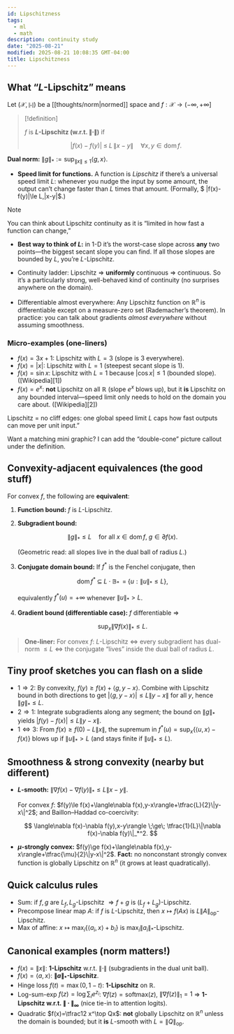 ```yaml
---
id: Lipschitzness
tags:
  - ml
  - math
description: continuity study
date: "2025-08-21"
modified: 2025-08-21 10:08:35 GMT-04:00
title: Lipschitzness
---
```


## What “$L$-Lipschitz” means

Let $(\mathcal{X},\|\cdot\|)$ be a [[thoughts/norm|normed]] space and $f:\mathcal{X}\to(-\infty,+\infty]$

> [!definition]
>
> $f$ is **$L$-Lipschitz (w\.r.t. $\|\cdot\|$)** if
>
> $$
> |f(x)-f(y)|\;\le\;L\,\|x-y\|\quad\forall x,y\in\operatorname{dom}f.
> $$

**Dual norm:** $\|g\|_*:=\sup_{\|x\|\le 1}\langle g,x\rangle$.

- **Speed limit for functions.** A function is _Lipschitz_ if there’s a universal speed limit $L$: whenever you nudge the input by some amount, the output can’t change faster than $L$ times that amount. (Formally, $ |f(x)-f(y)|\le L\,|x-y|$.)

> [!note]
>
> You can think about Lipschitz continuity as it is “limited in how fast a function can change,”

- **Best way to think of $L$:** in 1-D it’s the worst-case slope across **any** two points—the biggest secant slope you can find. If all those slopes are bounded by $L$, you’re $L$-Lipschitz.

- Continuity ladder: Lipschitz ⇒ **uniformly** continuous ⇒ continuous. So it’s a particularly strong, well-behaved kind of continuity (no surprises anywhere on the domain).

- Differentiable almost everywhere: Any Lipschitz function on $\mathbb{R}^n$ is differentiable except on a measure-zero set (Rademacher’s theorem). In practice: you can talk about gradients _almost everywhere_ without assuming smoothness.

### Micro-examples (one-liners)

- $f(x)=3x+1$: Lipschitz with $L=3$ (slope is 3 everywhere).
- $f(x)=|x|$: Lipschitz with $L=1$ (steepest secant slope is 1).
- $f(x)=\sin x$: Lipschitz with $L=1$ because $|\cos x|\le1$ (bounded slope). ([Wikipedia][1])
- $f(x)=e^x$: **not** Lipschitz on all $\mathbb{R}$ (slope $e^x$ blows up), but it **is** Lipschitz on any bounded interval—speed limit only needs to hold on the domain you care about. ([Wikipedia][2])

Lipschitz = no cliff edges: one global speed limit $L$ caps how fast outputs can move per unit input.”

Want a matching mini graphic? I can add the “double-cone” picture callout under the definition.

## Convexity-adjacent equivalences (the good stuff)

For convex $f$, the following are **equivalent**:

1. **Function bound:** $f$ is $L$-Lipschitz.
2. **Subgradient bound:**

   $$
   \|g\|_* \le L\quad \text{for all }x\in\operatorname{dom}f,\; g\in\partial f(x).
   $$

   (Geometric read: all slopes live in the dual ball of radius $L$.)

3. **Conjugate domain bound:** If $f^*$ is the Fenchel conjugate, then

   $$
   \operatorname{dom} f^*\;\subseteq\;L\cdot \mathbb{B}_* \;\;=\;\{u:\|u\|_*\le L\},
   $$

   equivalently $f^*(u)=+\infty$ whenever $\|u\|_*>L$.

4. **Gradient bound (differentiable case):** $f$ differentiable $\Rightarrow$

   $$
   \sup_{x}\|\nabla f(x)\|_* \le L.
   $$

> **One-liner:** For convex $f$:
> $L$-Lipschitz $\iff$ every subgradient has dual-norm $\le L$ $\iff$ the conjugate “lives” inside the dual ball of radius $L$.

## Tiny proof sketches you can flash on a slide

- $1\Rightarrow2$: By convexity, $f(y)\ge f(x)+\langle g,y-x\rangle$. Combine with Lipschitz bound in both directions to get $|\langle g,y-x\rangle|\le L\|y-x\|$ for all $y$, hence $\|g\|_*\le L$.
- $2\Rightarrow1$: Integrate subgradients along any segment; the bound on $\|g\|_*$ yields $|f(y)-f(x)|\le L\|y-x\|$.
- $1\iff3$: From $f(x)\ge f(0)-L\|x\|$, the supremum in $f^*(u)=\sup_x\{\langle u,x\rangle-f(x)\}$ blows up if $\|u\|_*>L$ (and stays finite if $\|u\|_*\le L$).

## Smoothness & strong convexity (nearby but different)

- **$L$-smooth:** $\|\nabla f(x)-\nabla f(y)\|_*\le L\|x-y\|$.

  For convex $f$: $f(y)\le f(x)+\langle\nabla f(x),y-x\rangle+\tfrac{L}{2}\|y-x\|^2$; and Baillon–Haddad co-coercivity:

  $$
  \langle\nabla f(x)-\nabla f(y),x-y\rangle \;\ge\; \tfrac{1}{L}\|\nabla f(x)-\nabla f(y)\|_*^2.
  $$

- **$\mu$-strongly convex:** $f(y)\ge f(x)+\langle\nabla f(x),y-x\rangle+\tfrac{\mu}{2}\|y-x\|^2$.
  **Fact:** no nonconstant strongly convex function is globally Lipschitz on $\mathbb{R}^n$ (it grows at least quadratically).

## Quick calculus rules

- Sum: if $f,g$ are $L_f,L_g$-Lipschitz $\Rightarrow f+g$ is $(L_f+L_g)$-Lipschitz.
- Precompose linear map $A$: if $f$ is $L$-Lipschitz, then $x\mapsto f(Ax)$ is $L\|A\|_{\text{op}}$-Lipschitz.
- Max of affine: $x\mapsto \max_i\{\langle a_i,x\rangle+b_i\}$ is $\max_i\|a_i\|_*$-Lipschitz.

## Canonical examples (norm matters!)

- $f(x)=\|x\|$: **1-Lipschitz** w\.r.t. $\|\cdot\|$ (subgradients in the dual unit ball).
- $f(x)=\langle a,x\rangle$: **$\|a\|_*$-Lipschitz**.
- Hinge loss $f(t)=\max(0,1-t)$: **1-Lipschitz** on $\mathbb{R}$.
- Log-sum-exp $f(z)=\log\sum_i e^{z_i}$: $\nabla f(z)=\text{softmax}(z)$, $\|\nabla f(z)\|_1=1$ $\Rightarrow$ **1-Lipschitz w\.r.t. $\|\cdot\|_\infty$** (nice tie-in to attention logits).
- Quadratic $f(x)=\tfrac12 x^\top Qx$: **not** globally Lipschitz on $\mathbb{R}^n$ unless the domain is bounded; but it **is** $L$-smooth with $L=\|Q\|_{\text{op}}$.
